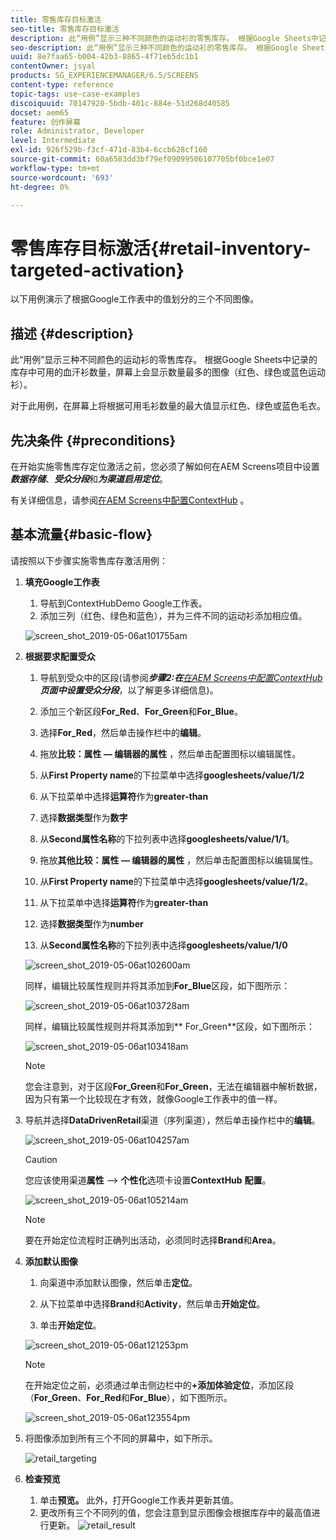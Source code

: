 ```yaml
---
title: 零售库存目标激活
seo-title: 零售库存目标激活
description: 此“用例”显示三种不同颜色的运动衫的零售库存。 根据Google Sheets中记录的库存中可用的血汗衫数量，屏幕上会显示数量最多的图像（红色、绿色或蓝色运动衫）。
seo-description: 此“用例”显示三种不同颜色的运动衫的零售库存。 根据Google Sheets中记录的库存中可用的血汗衫数量，屏幕上会显示数量最多的图像（红色、绿色或蓝色运动衫）。
uuid: 8e7faa65-b004-42b3-8865-4f71eb5dc1b1
contentOwner: jsyal
products: SG_EXPERIENCEMANAGER/6.5/SCREENS
content-type: reference
topic-tags: use-case-examples
discoiquuid: 70147920-5bdb-401c-884e-51d268d40585
docset: aem65
feature: 创作屏幕
role: Administrator, Developer
level: Intermediate
exl-id: 926f529b-f3cf-471d-83b4-6ccb628cf160
source-git-commit: 60a6583dd3bf79ef09099506107705bf0bce1e07
workflow-type: tm+mt
source-wordcount: '693'
ht-degree: 0%

---
```


# 零售库存目标激活{#retail-inventory-targeted-activation}

以下用例演示了根据Google工作表中的值划分的三个不同图像。

## 描述 {#description}

此“用例”显示三种不同颜色的运动衫的零售库存。 根据Google Sheets中记录的库存中可用的血汗衫数量，屏幕上会显示数量最多的图像（红色、绿色或蓝色运动衫）。

对于此用例，在屏幕上将根据可用毛衫数量的最大值显示红色、绿色或蓝色毛衣。

## 先决条件 {#preconditions}

在开始实施零售库存定位激活之前，您必须了解如何在AEM Screens项目中设置&#x200B;***数据存储***、***受众分段***&#x200B;和&#x200B;***为渠道启用定位***。

有关详细信息，请参阅[在AEM Screens中配置ContextHub](configuring-context-hub.md) 。

## 基本流量{#basic-flow}

请按照以下步骤实施零售库存激活用例：

1. **填充Google工作表**

   1. 导航到ContextHubDemo Google工作表。
   1. 添加三列（红色、绿色和蓝色），并为三件不同的运动衫添加相应值。

   ![screen_shot_2019-05-06at101755am](assets/screen_shot_2019-05-06at101755am.png)

1. **根据要求配置受众**

   1. 导航到受众中的区段(请参阅&#x200B;***步骤2:在&#x200B;**[在AEM Screens中配置ContextHub](configuring-context-hub.md)**页面中设置受众分段***，以了解更多详细信息)。

   1. 添加三个新区段&#x200B;**For_Red**、**For_Green**&#x200B;和&#x200B;**For_Blue**。

   1. 选择&#x200B;**For_Red**，然后单击操作栏中的&#x200B;**编辑**。

   1. 拖放&#x200B;**比较：属性 — 编辑器的属性** ，然后单击配置图标以编辑属性。
   1. 从&#x200B;**First Property name**&#x200B;的下拉菜单中选择&#x200B;**googlesheets/value/1/2**

   1. 从下拉菜单中选择&#x200B;**运算符**&#x200B;作为&#x200B;**greater-than**

   1. 选择&#x200B;**数据类型**&#x200B;作为&#x200B;**数字**

   1. 从&#x200B;**Second属性名称**&#x200B;的下拉列表中选择&#x200B;**googlesheets/value/1/1**。

   1. 拖放&#x200B;**其他比较：属性 — 编辑器的属性** ，然后单击配置图标以编辑属性。
   1. 从&#x200B;**First Property name**&#x200B;的下拉菜单中选择&#x200B;**googlesheets/value/1/2**。

   1. 从下拉菜单中选择&#x200B;**运算符**&#x200B;作为&#x200B;**greater-than**

   1. 选择&#x200B;**数据类型**&#x200B;作为&#x200B;**number**

   1. 从&#x200B;**Second属性名称**&#x200B;的下拉列表中选择&#x200B;**googlesheets/value/1/0**

   ![screen_shot_2019-05-06at102600am](assets/screen_shot_2019-05-06at102600am.png)

   同样，编辑比较属性规则并将其添加到&#x200B;**For_Blue**&#x200B;区段，如下图所示：

   ![screen_shot_2019-05-06at103728am](assets/screen_shot_2019-05-06at103728am.png)

   同样，编辑比较属性规则并将其添加到** For_Green**区段，如下图所示：

   ![screen_shot_2019-05-06at103418am](assets/screen_shot_2019-05-06at103418am.png)

   >[!NOTE]
   >
   >您会注意到，对于区段&#x200B;**For_Green**&#x200B;和&#x200B;**For_Green**，无法在编辑器中解析数据，因为只有第一个比较现在才有效，就像Google工作表中的值一样。

1. 导航并选择&#x200B;**DataDrivenRetail**&#x200B;渠道（序列渠道），然后单击操作栏中的&#x200B;**编辑**。

   ![screen_shot_2019-05-06at104257am](assets/screen_shot_2019-05-06at104257am.png)

   >[!CAUTION]
   >
   >您应该使用渠道&#x200B;**属性** —> **个性化**&#x200B;选项卡设置&#x200B;**ContextHub** **配置**。

   ![screen_shot_2019-05-06at105214am](assets/screen_shot_2019-05-06at105214am.png)

   >[!NOTE]
   要在开始定位流程时正确列出活动，必须同时选择&#x200B;**Brand**&#x200B;和&#x200B;**Area**。

1. **添加默认图像**

   1. 向渠道中添加默认图像，然后单击&#x200B;**定位**。
   1. 从下拉菜单中选择&#x200B;**Brand**&#x200B;和&#x200B;**Activity**，然后单击&#x200B;**开始定位**。

   1. 单击&#x200B;**开始定位**。

   ![screen_shot_2019-05-06at121253pm](assets/screen_shot_2019-05-06at121253pm.png)

   >[!NOTE]
   在开始定位之前，必须通过单击侧边栏中的&#x200B;**+添加体验定位**，添加区段（**For_Green**、**For_Red**&#x200B;和&#x200B;**For_Blue**），如下图所示。

   ![screen_shot_2019-05-06at123554pm](assets/screen_shot_2019-05-06at123554pm.png)

1. 将图像添加到所有三个不同的屏幕中，如下所示。

   ![retail_targeting](assets/retail_targeting.gif)

1. **检查预览**

   1. 单击&#x200B;**预览。** 此外，打开Google工作表并更新其值。
   1. 更改所有三个不同列的值，您会注意到显示图像会根据库存中的最高值进行更新。
   ![retail_result](assets/retail_result.gif)
